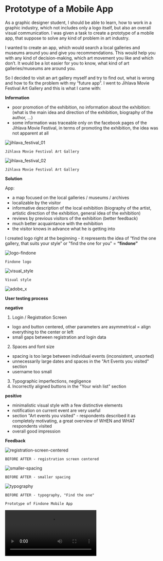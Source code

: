 # Prototype of a Mobile App

As a graphic designer student, I should be able to learn, how to work in a graphic industry, which not includes only a logo itself, but also an overall visual communication. I was given a task to create a prototype of a mobile app, that suppose to solve any kind of problem in art industry.

I wanted to create an app, which would search a local galleries and museums around you and give you recommendations. This would help you with any kind of decision-making, which art movement you like and which don’t. It would be a lot easier for you to know, what kind of art galleries/museums are around you. 

So I decided to visit an art gallery myself and try to find out, what is wrong and how to fix the problem with my “future app”. I went to Jihlava Movie Festival Art Gallery and this is what I came with:

**Information**
- poor promotion of the exhibition, no information about the exhibition: (what is the main idea and direction of the exhibition, biography of the author, ...)
- some information was traceable only on the facebook pages of the Jihlava Movie Festival, in terms of promoting the exhibition, the idea was not apparent at all 

![jihlava_festival_01](./img/jihlava_festival_01.jpg)

`Jihlava Movie Festival Art Gallery`

![jihlava_festival_02](./img/jihlava_festival_02.jpg)

`Jihlava Movie Festival Art Gallery`

**Solution**

App:
- a map focused on the local galleries / museums / archives
- localizable by the visitor
- informative description of the local exhibition (biography of the artist, artistic direction of the exhibition, general idea of ​​the exhibition)
- reviews by previous visitors of the exhibition  (better feedback)
- much better acquaintance with the exhibition
- the visitor knows in advance what he is getting into

I created logo right at the beginning - it represents the idea of “find the one gallery, that suits your style” or "find the one for you" = **“findone”**

![logo-findone](./img/logo-findone.jpg)

`Findone logo`

![visual_style](./img/visual_style.jpg)

`Visual style`

![adobe_x](./img/adobe_x.png)

**User testing process**

**negative**
1. Login / Registration Screen
- logo and button centered, other parameters are asymmetrical = align everything to the center or left
- small gaps between registration and login data
2. Spaces and font size
- spacing is too large between individual events (inconsistent, unsorted)
- unnecessarily large dates and spaces in the "Art Events you visited" section
- username too small
3. Typographic imperfections, negligence
4. Incorrectly aligned buttons in the "Your wish list" section

**positive**
- minimalistic visual style with a few distinctive elements
- notification on current event are very useful 
- section "Art events you visited" - respondents described it as completely motivating, a great overview of WHEN and WHAT respondents visited
- overall good impression

**Feedback**

![registration-screen-centered](./img/registration-screen-centered.png)

`BEFORE AFTER - registration screen centered`

![smaller-spacing](./img/smaller-spacing.png)

`BEFORE AFTER - smaller spacing`

![typography](./img/typography.png)

`BEFORE AFTER - typography, "Find the one" `

`Prototype of Findone Mobile App`

<video controls src="video/findone-preview-app.mp4">

[Findone preview.](https://janakaufmanova.github.io/english-for-designers/02-intentional-aboutness/case-study)

</video>
